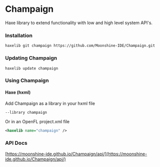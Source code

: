 # Champaign

Haxe library to extend functionality with low and high level system API's.

### Installation

```
haxelib git champaign https://github.com/Moonshine-IDE/Champaign.git
```

### Updating Champaign

```
haxelib update champaign
```

### Using Champaign

#### Haxe (hxml)

Add Champaign as a library in your hxml file

```
--library champaign
```

Or in an OpenFL project.xml file

```xml
<haxelib name="champaign" />
```

### API Docs

[https://moonshine-ide.github.io/Champaign/api/](https://moonshine-ide.github.io/Champaign/api/)
